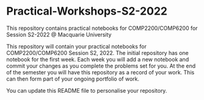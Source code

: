# Practical-Workshops-S2-2022
This repository contains practical notebooks for COMP2200/COMP6200 for Session S2-2022 @ Macquarie University

This repository will contain your practical notebooks for COMP2200/COMP6200 Session S2, 2022. The initial repository has one notebook for the first week. Each week you will add a new notebook and commit your changes as you complete the problems set for you. At the end of the semester you will have this repository as a record of your work. This can then form part of your ongoing portfolio of work.

You can update this README file to personalise your repository.
